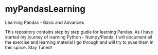 # myPandasLearning
Learning Pandas - Basic and Advances 

This repository contains step by step gudie for learning Pandas. As I have started my journey of learning Python - Numpy/Panda, I will document all the exercise and learning material I go through and will try to svae them in this space. Stay Tuned!
